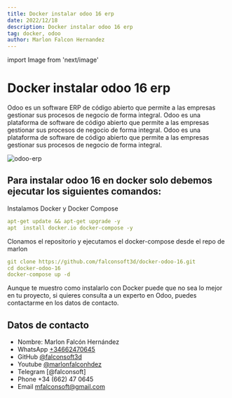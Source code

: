 ```yaml
---
title: Docker instalar odoo 16 erp
date: 2022/12/18
description: Docker instalar odoo 16 erp
tag: docker, odoo
author: Marlon Falcon Hernandez
---
```

import Image from 'next/image'

# Docker instalar odoo 16 erp

Odoo es un software ERP de código abierto que permite a las empresas gestionar sus procesos de negocio de forma integral. Odoo es una plataforma de software de código abierto que permite a las empresas gestionar sus procesos de negocio de forma integral. Odoo es una plataforma de software de código abierto que permite a las empresas gestionar sus procesos de negocio de forma integral.


<Image
  src="/images/posts/docker-odoo-16.png"
  alt="odoo-erp"
  width={1280}
  height={720}
  priority
  className="next-image"
/>

## Para instalar odoo 16 en docker solo debemos ejecutar los siguientes comandos:

Instalamos Docker y Docker Compose
```yml
apt-get update && apt-get upgrade -y
apt  install docker.io docker-compose -y
```

Clonamos el repositorio y ejecutamos el docker-compose desde el repo de marlon
```yml
git clone https://github.com/falconsoft3d/docker-odoo-16.git
cd docker-odoo-16
docker-compose up -d
```

Aunque te muestro como instalarlo con Docker puede que no sea lo mejor en tu proyecto, si quieres consulta a un experto en Odoo, puedes contactarme en los datos de contacto.

## Datos de contacto
- Nombre: Marlon Falcón Hernández
- WhatsApp [+34662470645](https://web.whatsapp.com/send?phone=34662470645&text=)
- GitHub [@falconsoft3d](https://github.com/falconsoft3d)
- Youtube [@marlonfalconhdez](https://www.youtube.com/@marlonfalconhdez)
- Telegram [@falconsoft]
- Phone +34 (662) 47 0645
- Email mfalconsoft@gmail.com